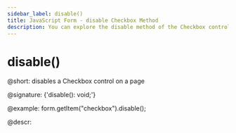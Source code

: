 ```yaml
---
sidebar_label: disable()
title: JavaScript Form - disable Checkbox Method 
description: You can explore the disable method of the Checkbox control of Form in the documentation of the DHTMLX JavaScript UI library. Browse developer guides and API reference, try out code examples and live demos, and download a free 30-day evaluation version of DHTMLX Suite.
---
```


# disable()

@short: disables a Checkbox control on a page

@signature: {'disable(): void;'}

@example:
form.getItem("checkbox").disable();

@descr:
